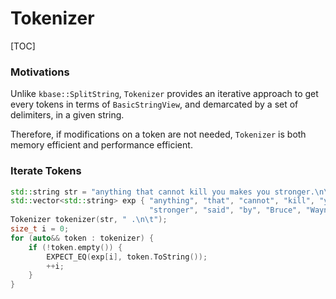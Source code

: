 # Tokenizer

[TOC]

### Motivations

Unlike `kbase::SplitString`, `Tokenizer` provides an iterative approach to get every tokens in terms of `BasicStringView`, and demarcated by a set of delimiters, in a given string.

Therefore, if modifications on a token are not needed, `Tokenizer` is both memory efficient and performance efficient.

### Iterate Tokens

```c++
std::string str = "anything that cannot kill you makes you stronger.\n\tsaid by Bruce Wayne\n";
std::vector<std::string> exp { "anything", "that", "cannot", "kill", "you", "makes", "you",
                               "stronger", "said", "by", "Bruce", "Wayne" };
Tokenizer tokenizer(str, " .\n\t");
size_t i = 0;
for (auto&& token : tokenizer) {
    if (!token.empty()) {
        EXPECT_EQ(exp[i], token.ToString());
        ++i;
    }
}
```